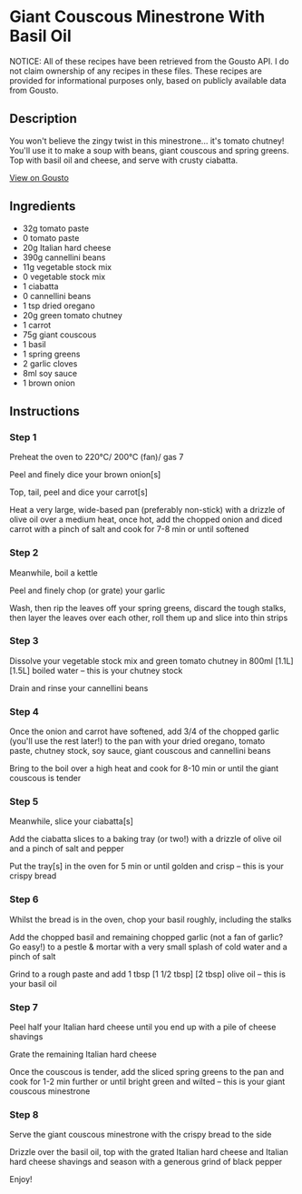 # Giant Couscous Minestrone With Basil Oil

NOTICE: All of these recipes have been retrieved from the Gousto API. I do not claim ownership of any recipes in these files. These recipes are provided for informational purposes only, based on publicly available data from Gousto.

## Description

You won't believe the zingy twist in this minestrone... it's tomato chutney! You'll use it to make a soup with beans, giant couscous and spring greens. Top with basil oil and cheese, and serve with crusty ciabatta. 

[View on Gousto](https://www.gousto.co.uk/recipes/cookbook/giant-couscous-minestrone-with-basil-oil)

## Ingredients

- 32g tomato paste 
- 0 tomato paste
- 20g Italian hard cheese
- 390g cannellini beans
- 11g vegetable stock mix 
- 0 vegetable stock mix
- 1 ciabatta
- 0 cannellini beans
- 1 tsp dried oregano
- 20g green tomato chutney	
- 1 carrot
- 75g giant couscous
- 1 basil
- 1 spring greens
- 2 garlic cloves
- 8ml soy sauce
- 1 brown onion

## Instructions


### Step 1

Preheat the oven to 220°C/ 200°C (fan)/ gas 7

Peel and finely dice your brown onion[s]

Top, tail, peel and dice your carrot[s]

Heat a very large, wide-based pan (preferably non-stick) with a drizzle of olive oil over a medium heat, once hot, add the chopped onion and diced carrot with a pinch of salt and cook for 7-8 min or until softened


### Step 2

Meanwhile, boil a kettle

Peel and finely chop (or grate) your garlic

Wash, then rip the leaves off your spring greens, discard the tough stalks, then layer the leaves over each other, roll them up and slice into thin strips


### Step 3

Dissolve your vegetable stock mix and green tomato chutney in 800ml<span class="text-purple"> [1.1L] </span><span class="text-danger">[1.5L]</span> boiled water – this is your chutney stock

Drain and rinse your cannellini beans


### Step 4

Once the onion and carrot have softened, add 3/4 of the chopped garlic (you'll use the rest later!) to the pan with your dried oregano, tomato paste, chutney stock, soy sauce, giant couscous and cannellini beans

Bring to the boil over a high heat and cook for 8-10 min or until the giant couscous is tender


### Step 5

Meanwhile, slice your ciabatta[s]

Add the ciabatta slices to a baking tray (or two!) with a drizzle of olive oil and a pinch of salt and pepper

Put the tray[s] in the oven for 5 min or until golden and crisp – this is your crispy bread


### Step 6

Whilst the bread is in the oven, chop your basil roughly, including the stalks

Add the chopped basil and remaining chopped garlic (not a fan of garlic? Go easy!) to a pestle & mortar with a very small splash of cold water and a pinch of salt

Grind to a rough paste and add 1 tbsp <span class="text-purple">[1 1/2 tbsp]</span> <span class="text-danger">[2 tbsp]</span> olive oil – this is your basil oil


### Step 7

Peel half your Italian hard cheese until you end up with a pile of cheese shavings

Grate the remaining Italian hard cheese

Once the couscous is tender, add the sliced spring greens to the pan and cook for 1-2 min further or until bright green and wilted – this is your giant couscous minestrone

### Step 8

Serve the giant couscous minestrone with the crispy bread to the side

Drizzle over the basil oil, top with the grated Italian hard cheese and Italian hard cheese shavings and season with a generous grind of black pepper

Enjoy!

